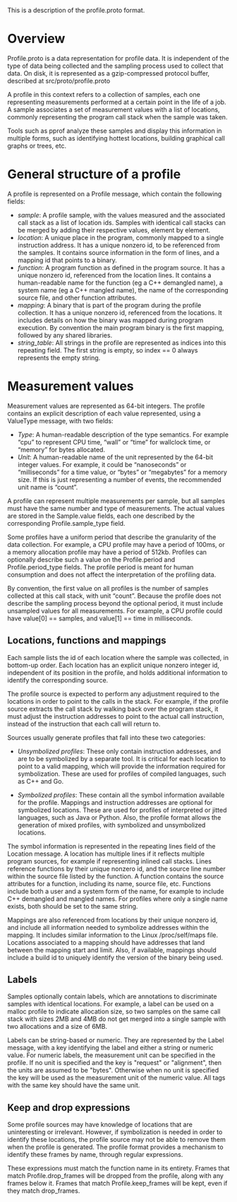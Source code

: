 This is a description of the profile.proto format.

# Overview

Profile.proto is a data representation for profile data. It is independent of
the type of data being collected and the sampling process used to collect that
data. On disk, it is represented as a gzip-compressed protocol buffer, described
at src/proto/profile.proto

A profile in this context refers to a collection of samples, each one
representing measurements performed at a certain point in the life of a job. A
sample associates a set of measurement values with a list of locations, commonly
representing the program call stack when the sample was taken.

Tools such as pprof analyze these samples and display this information in
multiple forms, such as identifying hottest locations, building graphical call
graphs or trees, etc.

# General structure of a profile

A profile is represented on a Profile message, which contain the following
fields:

* *sample*: A profile sample, with the values measured and the associated call
  stack as a list of location ids. Samples with identical call stacks can be
  merged by adding their respective values, element by element.
* *location*: A unique place in the program, commonly mapped to a single
  instruction address. It has a unique nonzero id, to be referenced from the
  samples. It contains source information in the form of lines, and a mapping id
  that points to a binary.
* *function*: A program function as defined in the program source. It has a
  unique nonzero id, referenced from the location lines. It contains a
  human-readable name for the function (eg a C++ demangled name), a system name
  (eg a C++ mangled name), the name of the corresponding source file, and other
  function attributes.
* *mapping*: A binary that is part of the program during the profile
  collection. It has a unique nonzero id, referenced from the locations. It
  includes details on how the binary was mapped during program execution. By
  convention the main program binary is the first mapping, followed by any
  shared libraries.
* *string_table*: All strings in the profile are represented as indices into
  this repeating field. The first string is empty, so index == 0 always
  represents the empty string.

# Measurement values

Measurement values are represented as 64-bit integers. The profile contains an
explicit description of each value represented, using a ValueType message, with
two fields:

* *Type*: A human-readable description of the type semantics. For example “cpu”
  to represent CPU time, “wall” or “time” for wallclock time, or “memory” for
  bytes allocated.
* *Unit*: A human-readable name of the unit represented by the 64-bit integer
  values. For example, it could be “nanoseconds” or “milliseconds” for a time
  value, or “bytes” or “megabytes” for a memory size. If this is just
  representing a number of events, the recommended unit name is “count”.

A profile can represent multiple measurements per sample, but all samples must
have the same number and type of measurements. The actual values are stored in
the Sample.value fields, each one described by the corresponding
Profile.sample_type field.

Some profiles have a uniform period that describe the granularity of the data
collection. For example, a CPU profile may have a period of 100ms, or a memory
allocation profile may have a period of 512kb. Profiles can optionally describe
such a value on the Profile.period and Profile.period_type fields. The profile
period is meant for human consumption and does not affect the interpretation of
the profiling data.

By convention, the first value on all profiles is the number of samples
collected at this call stack, with unit “count”. Because the profile does not
describe the sampling process beyond the optional period, it must include
unsampled values for all measurements. For example, a CPU profile could have
value[0] == samples, and value[1] == time in milliseconds.

## Locations, functions and mappings

Each sample lists the id of each location where the sample was collected, in
bottom-up order. Each location has an explicit unique nonzero integer id,
independent of its position in the profile, and holds additional information to
identify the corresponding source.

The profile source is expected to perform any adjustment required to the
locations in order to point to the calls in the stack. For example, if the
profile source extracts the call stack by walking back over the program stack,
it must adjust the instruction addresses to point to the actual call
instruction, instead of the instruction that each call will return to.

Sources usually generate profiles that fall into these two categories:

* *Unsymbolized profiles*: These only contain instruction addresses, and are to
  be symbolized by a separate tool. It is critical for each location to point to
  a valid mapping, which will provide the information required for
  symbolization. These are used for profiles of compiled languages, such as C++
  and Go.

* *Symbolized profiles*: These contain all the symbol information available for
  the profile. Mappings and instruction addresses are optional for symbolized
  locations. These are used for profiles of interpreted or jitted languages,
  such as Java or Python.  Also, the profile format allows the generation of
  mixed profiles, with symbolized and unsymbolized locations.

The symbol information is represented in the repeating lines field of the
Location message. A location has multiple lines if it reflects multiple program
sources, for example if representing inlined call stacks. Lines reference
functions by their unique nonzero id, and the source line number within the
source file listed by the function. A function contains the source attributes
for a function, including its name, source file, etc. Functions include both a
user and a system form of the name, for example to include C++ demangled and
mangled names. For profiles where only a single name exists, both should be set
to the same string.

Mappings are also referenced from locations by their unique nonzero id, and
include all information needed to symbolize addresses within the mapping. It
includes similar information to the Linux /proc/self/maps file. Locations
associated to a mapping should have addresses that land between the mapping
start and limit. Also, if available, mappings should include a build id to
uniquely identify the version of the binary being used.

## Labels

Samples optionally contain labels, which are annotations to discriminate samples
with identical locations. For example, a label can be used on a malloc profile
to indicate allocation size, so two samples on the same call stack with sizes
2MB and 4MB do not get merged into a single sample with two allocations and a
size of 6MB.

Labels can be string-based or numeric. They are represented by the Label
message, with a key identifying the label and either a string or numeric
value. For numeric labels, the measurement unit can be specified in the profile.
If no unit is specified and the key is "request" or "alignment",
then the units are assumed to be "bytes". Otherwise when no unit is specified
the key will be used as the measurement unit of the numeric value. All tags with
the same key should have the same unit.

## Keep and drop expressions

Some profile sources may have knowledge of locations that are uninteresting or
irrelevant. However, if symbolization is needed in order to identify these
locations, the profile source may not be able to remove them when the profile is
generated. The profile format provides a mechanism to identify these frames by
name, through regular expressions.

These expressions must match the function name in its entirety. Frames that
match Profile.drop\_frames will be dropped from the profile, along with any
frames below it. Frames that match Profile.keep\_frames will be kept, even if
they match drop\_frames.

